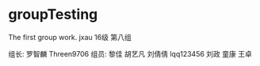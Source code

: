 # groupTesting
The first group work.
jxau 16级 第八组

组长: 
  罗智麟  Threen9706
组员: 
  黎佳
  胡艺凡
  刘倩倩 lqq123456
  刘政
  童康
  王卓
